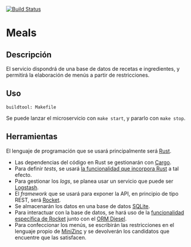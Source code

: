 [![Build Status](https://travis-ci.com/danipozo/meals.svg?branch=master)](https://travis-ci.com/danipozo/meals)

# Meals

## Descripción

El servicio dispondrá de una base de datos de recetas e ingredientes, y
permitirá la elaboración de menús a partir de restricciones.

## Uso

`buildtool: Makefile `

Se puede lanzar el microservicio con `make start`, y pararlo con `make stop`.

## Herramientas

El lenguaje de programación que se usará principalmente será
[Rust](https://rust-lang.org).

 - Las dependencias del código en Rust se gestionarán con
   [Cargo](https://doc.rust-lang.org/cargo/index.html).
 - Para definir *tests*, se usará [la funcionalidad que incorpora
   Rust](https://doc.rust-lang.org/book/ch11-00-testing.html) a tal efecto.
 - Para gestionar los *logs*, se planea usar un servicio que puede ser
   [Logstash](https://www.elastic.co/products/logstash).
 - El *framework* que se usará para exponer la API, en principio de tipo REST,
   será [Rocket](https://rocket.rs).
 - Se almacenarán los datos en una base de datos [SQLite](https://sqlite.org).
 - Para interactuar con la base de datos, se hará uso de la [funcionalidad
   específica de Rocket](https://rocket.rs/v0.4/guide/state/#databases) junto
   con el [ORM Diesel](https://diesel.rs).
 - Para confeccionar los menús, se escribirán las restricciones en el lenguaje
   propio de [MiniZinc](https://minizinc.org) y se devolverán los candidatos que
   encuentre que las satisfacen.
